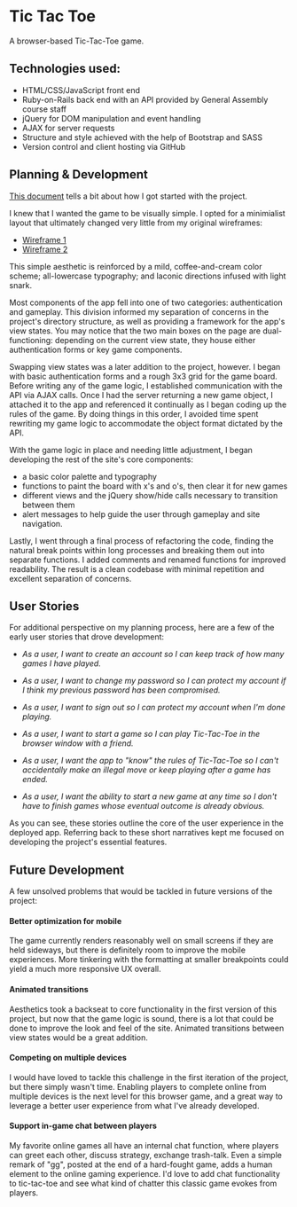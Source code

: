 # Tic Tac Toe

A browser-based Tic-Tac-Toe game.

## Technologies used:

-   HTML/CSS/JavaScript front end
-   Ruby-on-Rails back end with an API provided by General Assembly course staff
-   jQuery for DOM manipulation and event handling
-   AJAX for server requests
-   Structure and style achieved with the help of Bootstrap and SASS
-   Version control and client hosting via GitHub

## Planning \& Development

[This
document](https://github.com/kopiusmaximus/game-project-scope-study/blob/response/study.md)
tells a bit about how I got started with the project.

I knew that I wanted the game to be visually simple. I opted for a minimialist
layout that ultimately changed very little from my original wireframes:

-   [Wireframe 1](https://github.com/kopiusmaximus/game-project-scope-study/blob/response/assets/images/wireframe-1.png)
-   [Wireframe 2](https://github.com/kopiusmaximus/game-project-scope-study/blob/response/assets/images/wireframe-2.png)

This simple aesthetic is reinforced by a mild, coffee-and-cream color scheme;
all-lowercase typography; and laconic directions infused with light snark.

Most components of the app fell into one of two categories: authentication and
gameplay. This division informed my separation of concerns in the project's
directory structure, as well as providing a framework for the app's view states.
You may notice that the two main boxes on the page are dual-functioning:
depending on the current view state, they house either authentication forms or
key game components.

Swapping view states was a later addition to the project, however. I began with
basic authentication forms and a rough 3x3 grid for the game board. Before
writing any of the game logic, I established communication with the API via AJAX
calls. Once I had the server returning a new game object, I attached it to the
app and referenced it continually as I began coding up the rules of the game. By
doing things in this order, I avoided time spent rewriting my game logic to
accommodate the object format dictated by the API.

With the game logic in place and needing little adjustment, I began developing
the rest of the site's core components:

-   a basic color palette and typography
-   functions to paint the board with x's and o's, then clear it for new games
-   different views and the jQuery show/hide calls necessary to transition
between them
-   alert messages to help guide the user through gameplay and site navigation.

Lastly, I went through a final process of refactoring the code, finding the
natural break points within long processes and breaking them out into separate
functions. I added comments and renamed functions for improved readability. The
result is a clean codebase with minimal repetition and excellent separation of
concerns.

## User Stories

For additional perspective on my planning process, here are a few of the early
user stories that drove development:

-   *As a user, I want to create an account so I can keep track of how many games
I have played.*

-   *As a user, I want to change my password so I can protect my account if I
think my previous password has been compromised.*

-   *As a user, I want to sign out so I can protect my account when I'm done
playing.*

-   *As a user, I want to start a game so I can play Tic-Tac-Toe in the browser
window with a friend.*

-   *As a user, I want the app to "know" the rules of Tic-Tac-Toe so I can't
accidentally make an illegal move or keep playing after a game has ended.*

-   *As a user, I want the ability to start a new game at any time so I don't
have to finish games whose eventual outcome is already obvious.*

As you can see, these stories outline the core of the user experience in the
deployed app. Referring back to these short narratives kept me focused on
developing the project's essential features.

## Future Development

A few unsolved problems that would be tackled in future versions of the project:

#### Better optimization for mobile

The game currently renders reasonably well on small screens if they are held
sideways, but there is definitely room to improve the mobile experiences. More
tinkering with the formatting at smaller breakpoints could yield a much more
responsive UX overall.

#### Animated transitions

Aesthetics took a backseat to core functionality in the first version of this
project, but now that the game logic is sound, there is a lot that could be
done to improve the look and feel of the site. Animated transitions between
view states would be a great addition.

#### Competing on multiple devices

I would have loved to tackle this challenge in the first iteration of the
project, but there simply wasn't time. Enabling players to complete online from
multiple devices is the next level for this browser game, and a great way to
leverage a better user experience from what I've already developed.

#### Support in-game chat between players

My favorite online games all have an internal chat function, where players can
greet each other, discuss strategy, exchange trash-talk. Even a simple remark of
"gg", posted at the end of a hard-fought game, adds a human element to the
online gaming experience. I'd love to add chat functionality to tic-tac-toe and
see what kind of chatter this classic game evokes from players.

